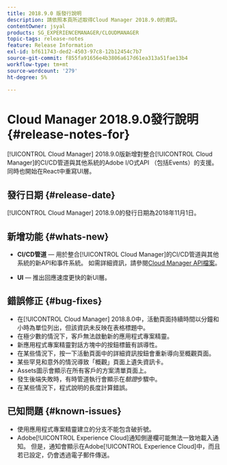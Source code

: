 ```yaml
---
title: 2018.9.0 版發行說明
description: 請依照本頁所述取得Cloud Manager 2018.9.0的資訊。
contentOwner: jsyal
products: SG_EXPERIENCEMANAGER/CLOUDMANAGER
topic-tags: release-notes
feature: Release Information
exl-id: bf611743-ded2-4503-97c8-12b12454c7b7
source-git-commit: f855fa91656e4b3806a617d61ea313a51fae13b4
workflow-type: tm+mt
source-wordcount: '279'
ht-degree: 5%

---
```


# Cloud Manager 2018.9.0發行說明 {#release-notes-for}

[!UICONTROL Cloud Manager] 2018.9.0版新增對整合[!UICONTROL Cloud Manager]的CI/CD管道與其他系統的Adobe I/O式API （包括Events）的支援。 同時也開始在React中重寫UI層。

## 發行日期 {#release-date}

[!UICONTROL Cloud Manager] 2018.9.0的發行日期為2018年11月1日。

## 新增功能 {#whats-new}

* **CI/CD管道** — 用於整合[!UICONTROL Cloud Manager]的CI/CD管道與其他系統的新API和事件系統。 如需詳細資訊，請參閱[Cloud Manager API檔案](https://www.adobe.io/apis/experiencecloud/cloud-manager/docs.html)。

* **UI** — 推出回應速度更快的新UI層。

## 錯誤修正 {#bug-fixes}

* 在[!UICONTROL Cloud Manager] 2018.8.0中，活動頁面持續時間以分鐘和小時為單位列出，但該資訊未反映在表格標題中。
* 在極少數的情況下，客戶無法啟動新的應用程式專案精靈。
* 新應用程式專案精靈對話方塊中的按鈕標籤有誤導性。
* 在某些情況下，按一下活動頁面中的詳細資訊按鈕會重新導向至概觀頁面。
* 某些罕見和意外的情況導致「概觀」頁面上遺失資訊卡。
* Assets圖示會顯示在所有客戶的方案清單頁面上。
* 發生後端失敗時，有時管道執行會顯示在&#x200B;*驗證*&#x200B;步驟中。
* 在某些情況下，程式說明的長度計算錯誤。

## 已知問題 {#known-issues}

* 使用應用程式專案精靈建立的分支不能包含破折號。
* Adobe[!UICONTROL Experience Cloud]通知側邊欄可能無法一致地載入通知。 但是，通知會顯示在Adobe[!UICONTROL Experience Cloud]中，而且若已設定，仍會透過電子郵件傳送。
